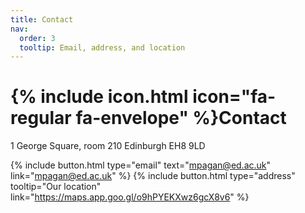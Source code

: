 ```yaml
---
title: Contact
nav:
  order: 3
  tooltip: Email, address, and location
---
```


# {% include icon.html icon="fa-regular fa-envelope" %}Contact


1 George Square, room 210
Edinburgh EH8 9LD


{%
  include button.html
  type="email"
  text="mpagan@ed.ac.uk"
  link="mpagan@ed.ac.uk"
%}
{%
  include button.html
  type="address"
  tooltip="Our location"
  link="https://maps.app.goo.gl/o9hPYEKXwz6gcX8v6"
%}
